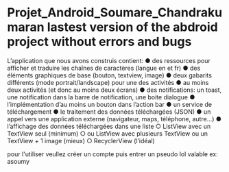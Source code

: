 # Projet_Android_Soumare_Chandrakumaran lastest version of the abdroid project without errors and bugs 

L’application que nous avons construis contient:
● des ressources pour afficher et traduire les chaînes de caractères (langue en et fr)
● des éléments graphiques de base (bouton, textview, image)
● deux gabarits différents (mode portrait/landscape) pour une des activités
● au moins deux activités (et donc au moins deux écrans)
● des notifications: un toast, une notification dans la barre de notification, une boite dialogue
● l’implémentation d’au moins un bouton dans l’action bar
● un service de téléchargement
● le traitement des données téléchargées (JSON)
● un appel vers une application externe (navigateur, maps, téléphone, autre…)
● l’affichage des données téléchargées dans une liste
○ ListView avec un TextView seul (minimum)
○ ou ListView avec plusieurs TextView ou un TextView + 1 image (mieux)
○ RecyclerView (l’idéal)

pour l'utiliser veullez créer un compte puis entrer un pseudo lol valable ex: asoumy
